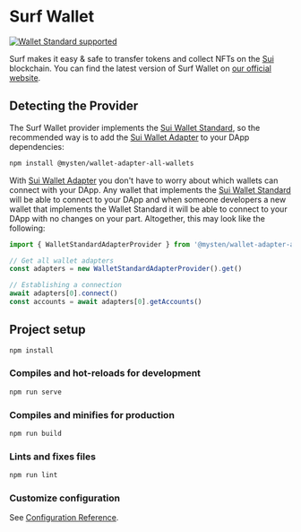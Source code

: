 # Surf Wallet

[![Wallet Standard supported](https://badgen.net/badge/wallet-standard/supported/green)](https://github.com/wallet-standard/wallet-standard)

Surf makes it easy & safe to transfer tokens and collect NFTs on the [Sui](https://sui.io/) blockchain. You can find the latest version of Surf Wallet on [our official website](https://surf.tech/).

## Detecting the Provider

The Surf Wallet provider implements the [Sui Wallet Standard](https://github.com/MystenLabs/sui/tree/main/sdk/wallet-adapter/packages/wallet-standard#mystenwallet-standard), so the recommended way is to add the [Sui Wallet Adapter](https://github.com/MystenLabs/sui/tree/56de8448fe005606494e014e4dd87d7477a3f905/sdk/wallet-adapter#sui-wallet-adapter) to your DApp dependencies:

```bash
npm install @mysten/wallet-adapter-all-wallets 
```

With [Sui Wallet Adapter](https://github.com/MystenLabs/sui/tree/56de8448fe005606494e014e4dd87d7477a3f905/sdk/wallet-adapter#sui-wallet-adapter) you don't have to worry about which wallets can connect with your DApp. Any wallet that implements the [Sui Wallet Standard](https://github.com/MystenLabs/sui/tree/main/sdk/wallet-adapter/packages/wallet-standard#mystenwallet-standard) will be able to connect to your DApp and when someone developers a new wallet that implements the Wallet Standard it will be able to connect to your DApp with no changes on your part. Altogether, this may look like the following:

```js
import { WalletStandardAdapterProvider } from '@mysten/wallet-adapter-all-wallets'

// Get all wallet adapters
const adapters = new WalletStandardAdapterProvider().get()

// Establishing a connection
await adapters[0].connect()
const accounts = await adapters[0].getAccounts()
```

## Project setup
```bash
npm install
```

### Compiles and hot-reloads for development
```bash
npm run serve
```

### Compiles and minifies for production
```bash
npm run build
```

### Lints and fixes files
```bash
npm run lint
```

### Customize configuration
See [Configuration Reference](https://cli.vuejs.org/config/).
